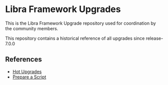 # Libra Framework Upgrades

This is the Libra Framework Upgrade repository used for coordination by the community members.

This repository contains a historical reference of all upgrades since release-7.0.0

## References
- [Hot Upgrades](docs/hot_upgrades.md)
- [Prepare a Script](docs/prepare_script.md)
